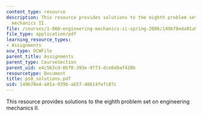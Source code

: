 ```yaml
---
content_type: resource
description: This resource provides solutions to the eighth problem set on engineering
  mechanics II.
file: /courses/1-060-engineering-mechanics-ii-spring-2006/149b78e4a01a939bab5748614fefc87c_ps8_solutions.pdf
file_type: application/pdf
learning_resource_types:
- Assignments
ocw_type: OCWFile
parent_title: Assignments
parent_type: CourseSection
parent_uid: e4c563cd-0bf0-393e-9773-dce6d8af420b
resourcetype: Document
title: ps8_solutions.pdf
uid: 149b78e4-a01a-939b-ab57-48614fefc87c
---
```

This resource provides solutions to the eighth problem set on engineering mechanics II.

